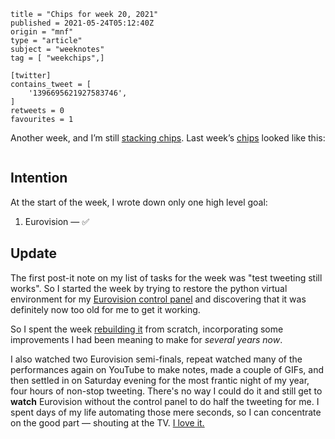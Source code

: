 ```
title = "Chips for week 20, 2021"
published = 2021-05-24T05:12:40Z
origin = "mnf"
type = "article"
subject = "weeknotes"
tag = [ "weekchips",]

[twitter]
contains_tweet = [
    '1396695621927583746',
]
retweets = 0
favourites = 1
```

Another week, and I’m still [stacking chips][chips]. Last week’s
[chips][markers] looked like this:

[chips]: /2020/06/19/my-week-in-poker-chips
[markers]: /2020/08/22/my-weekchips-markers

<p class='image'><img src='https://mnf.m17s.net/2021/05/24/E2IPQd8XoAEk3Ob.jpg' alt=''></p>

## Intention

At the start of the week, I wrote down only one high level goal:

1. Eurovision — ✅


## Update

The first post-it note on my list of tasks for the week was "test tweeting
still works". So I started the week by trying to restore the python virtual
environment for my [Eurovision control panel][eurodrink] and discovering
that it was definitely now too old for me to get it working.

So I spent the week [rebuilding it][rebuild] from scratch, incorporating
some improvements I had been meaning to make for *several years now*.

I also watched two Eurovision semi-finals, repeat watched many of the
performances again on YouTube to make notes, made a couple of GIFs, and then
settled in on Saturday evening for the most frantic night of my year, four
hours of non-stop tweeting. There's no way I could do it and still get to
**watch** Eurovision without the control panel to do half the tweeting for me.
I spent days of my life automating those mere seconds, so I can concentrate
on the good part — shouting at the TV. [I love it.][jjdd]


[eurodrink]: https://github.com/norm/eurodrink
[jjdd]: https://twitter.com/eurovisiondrink/status/1396220834482634754
[rebuild]: https://github.com/norm/eurodrink/compare/00142ac...7351b9c
